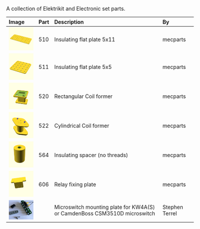A collection of Elektrikit and Electronic set parts.

Image | Part | Description | By
:--- | :--- | :--- | :---
<img src="510.png" width="100"> | 510 | Insulating flat plate 5x11 | mecparts
<img src="511.png" width="100"> | 511 | Insulating flat plate 5x5 | mecparts
<img src="520.png" width="100"> | 520 | Rectangular Coil former | mecparts
<img src="522.png" width="100"> | 522 | Cylindrical Coil former | mecparts
<img src="564.png" width="100"> | 564 | Insulating spacer (no threads) | mecparts
<img src="606.png" width="100"> | 606 | Relay fixing plate | mecparts
<img src="microswitch_plate.jpg" width="100"> |     | Microswitch mounting plate for KW4A(S) or CamdenBoss CSM3510D microswitch | Stephen Terrel
